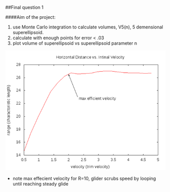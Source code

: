 ##Final question 1

####Aim of the project:
1. use Monte Carlo integration to calculate volumes, V5(n), 5 demensional superellipsoid.
1. calculate with enough points for error < .03
1. plot volume of superellipsoid vs superellipsoid parameter n


![MT2](https://github.com/SteveShaw-phys2200/Homework08/blob/master/glider-velocity.png)

* note max effecient velocity for R=10, glider scrubs speed by looping until reaching steady glide

